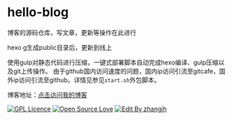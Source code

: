 # hello-blog
博客的源码仓库，写文章，更新等操作在此进行

hexo g生成public目录后，更新到线上

使用gulp对静态代码进行压缩，一键式部署脚本自动完成hexo编译、gulp压缩以及git上传操作。
由于github国内访问速度的问题，国内ip访问引流至gitcafe，国外ip访问引流至github。详情见参见`start.sh`外包脚本。

博客地址：[点击访问我的博客](http://5941740.cn)


[![GPL Licence](https://badges.frapsoft.com/os/gpl/gpl.svg?v=103)](https://opensource.org/licenses/GPL-3.0/)  [![Open Source Love](https://badges.frapsoft.com/os/v1/open-source.svg?v=103)](https://github.com/ellerbrock/open-source-badge/)  [![Edit By zhangjh](https://img.shields.io/badge/EditBy-Zhangjh-brightgreen.svg?maxAge=2592000)](https://github.com/zhangjh/hello-blog)
